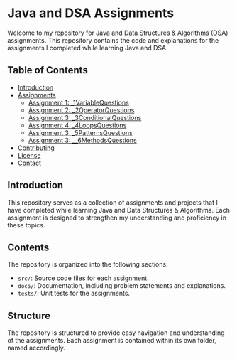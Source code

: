 # Java and DSA Assignments

Welcome to my repository for Java and Data Structures & Algorithms (DSA) assignments. This repository contains the code and explanations for the assignments I completed while learning Java and DSA.

## Table of Contents
- [Introduction](#introduction)
- [Assignments](#assignments)
  - [Assignment 1: _1VariableQuestions](_1VariableQuestions)
  - [Assignment 2: _2OperatorQuestions](_2OperatorQuestions)
  - [Assignment 3: _3ConditionalQuestions](_3ConditionalQuestions)
  - [Assignment 4: _4LoopsQuestions](_4LoopsQuestions)
  - [Assignment 3: _5PatternsQuestions](_5PatternsQuestions)
  - [Assignment 3: __6MethodsQuestions](_6MethodsQuestions)
- [Contributing](#contributing)
- [License](#license)
- [Contact](#contact)

## Introduction
This repository serves as a collection of assignments and projects that I have completed while learning Java and Data Structures & Algorithms. Each assignment is designed to strengthen my understanding and proficiency in these topics.

## Contents
The repository is organized into the following sections:
- `src/`: Source code files for each assignment.
- `docs/`: Documentation, including problem statements and explanations.
- `tests/`: Unit tests for the assignments.

## Structure
The repository is structured to provide easy navigation and understanding of the assignments. Each assignment is contained within its own folder, named accordingly.

